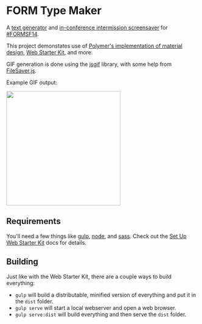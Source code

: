 FORM Type Maker
===============

A [text generator](http://formtypemaker.appspot.com/) and
[in-conference intermission screensaver](http://formtypemaker.appspot.com/rotater)
for [#FORMSF14](https://twitter.com/search?q=%23FORMSF14).

This project demonstates use of
[Polymer's implementation of material design](https://www.polymer-project.org/docs/elements/material.html),
[Web Starter Kit](https://developers.google.com/web/starter-kit/),
and more.

GIF generation is done using the [jsgif](https://github.com/antimatter15/jsgif) library,
with some help from [FileSaver.js](https://github.com/eligrey/FileSaver.js/).

Example GIF output:

<img src="https://raw.githubusercontent.com/romannurik/FORMTypeMaker/master/example.gif" width="300">

Requirements
------------

You'll need a few things like [gulp](https://github.com/gulpjs/gulp/), [node](http://nodejs.org/), and [sass](http://sass-lang.com/). Check out the [Set Up Web Starter Kit](https://developers.google.com/web/fundamentals/getting-started/web-starter-kit/setting-up) docs for details.

Building
--------
Just like with the Web Starter Kit, there are a couple ways to build everything:

- `gulp` will build a distributable, minified version of everything and put it in the `dist` folder.
- `gulp serve` will start a local webserver and open a web browser.
- `gulp serve:dist` will build everything and then serve the `dist` folder.
